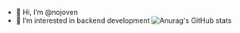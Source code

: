 - 👋 Hi, I’m @nojoven
- 👀 I’m interested in backend development
![Anurag's GitHub stats](https://github-readme-stats.vercel.app/api?username=nojoven&show_icons=true)
<!---
nojoven/nojoven is a ✨ special ✨ repository because I went from being a nurse aid to a backend developer.
--->
